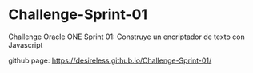 # Challenge-Sprint-01
Challenge Oracle ONE Sprint 01: Construye un encriptador de texto con Javascript

github page: https://desireless.github.io/Challenge-Sprint-01/
